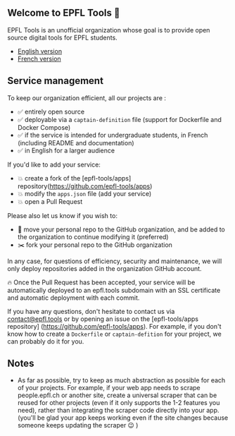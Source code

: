 ## Welcome to EPFL Tools 👋

EPFL Tools is an unofficial organization whose goal is to provide open source digital tools for EPFL students.

* [English version](https://github.com/epfl-tools/.github/blob/main/profile/README.md)
* [French version](https://github.com/epfl-tools/.github/blob/main/profile/README_fr.md)

## Service management

To keep our organization efficient, all our projects are :
- ✅ entirely open source
- ✅ deployable via a `captain-definition` file (support for Dockerfile and Docker Compose) 
- ✅ if the service is intended for undergraduate students, in French (including README and documentation)
- ✅ in English for a larger audience

If you'd like to add your service:
* 💥 create a fork of the [epfl-tools/apps] repository(https://github.com/epfl-tools/apps)
* 💥 modify the `apps.json` file (add your service)
* 💥 open a Pull Request

Please also let us know if you wish to:
* 🚚 move your personal repo to the GitHub organization, and be added to the organization to continue modifying it (preferred)
* ✂️ fork your personal repo to the GitHub organization

In any case, for questions of efficiency, security and maintenance, we will only deploy repositories added in the organization GitHub account.

🔥 Once the Pull Request has been accepted, your service will be automatically deployed to an epfl.tools subdomain with an SSL certificate and automatic deployment with each commit.

If you have any questions, don't hesitate to contact us via contact@epfl.tools or by opening an issue on the [epfl-tools/apps repository] (https://github.com/epfl-tools/apps).
For example, if you don't know how to create a `Dockerfile` or `captain-defition` for your project, we can probably do it for you.

## Notes

* As far as possible, try to keep as much abstraction as possible for each of your projects. For example, if your web app needs to scrape people.epfl.ch or another site, create a universal scraper that can be reused for other projects (even if it only supports the 1-2 features you need), rather than integrating the scraper code directly into your app. (you'll be glad your app keeps working even if the site changes because someone keeps updating the scraper 😉 )
